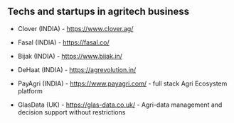 ## Techs and startups in agritech business
- Clover (INDIA) - https://www.clover.ag/
- Fasal (INDIA)  - https://fasal.co/

- Bijak (INDIA)  - https://www.bijak.in/
- DeHaat (INDIA) - https://agrevolution.in/

- PayAgri (INDIA) - https://www.payagri.com/ - full stack Agri Ecosystem platform

- GlasData (UK) - https://glas-data.co.uk/ - Agri-data management and decision support without restrictions 
